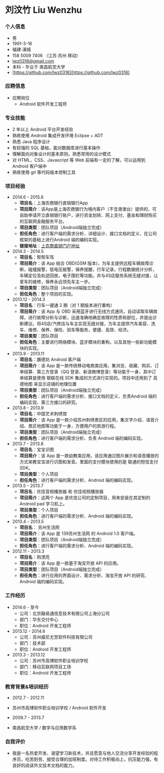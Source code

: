 # 刘汶竹 Liu Wenzhu

### 个人信息

- 男
- 1991-3-16
- 福建·浦城
- 158 5009 7406  （江苏·苏州 移动）
- lwz0316@gmail.com
- 本科 - 毕业于 南昌航空大学
- [https://github.com/lwz0316](https://github.com/lwz0316)

### 应聘信息

- 应聘岗位
	* Android 软件开发工程师


### 专业技能

- 2 年以上 Android 平台开发经验
- 熟练使用 Android 集成开发环境 Eclipse + ADT
- 熟悉 Java 程序设计
- 有较强的 SQL 基础，能对数据库进行基本操作
- 理解面向对象设计的基本原则，熟悉常用的设计模式
- 对 HTML、CSS、Javascript 等 Web 前端有一定的了解，可以运用到 Android 客户端中
- 熟练使用 git 等代码版本控制工具

### 项目经验

- 2014.6 - 2015.6
	* **项目名**：上海农商银行直销银行App
 	* **项目简介**：该App是上海农商银行为境内客户（不含港澳台）提供的、可自助申请开立直销银行账户，进行资金划转、网上支付、基金和理财购买的互联网金融服务平台。
 	* **项目类型**：团队项目（Android端独立完成）
 	* **担任角色**：进行客户端的需求分析、详细设计、接口文档的定义、在公司框架的基础上进行Android 端的编码实现。
 	* **链接地址**：[上农商直销门户地址](https://www.isrcb.com)
- 2014.3 - 2014.5
 	* **项目名**：帮帮车驾
 	* **项目简介**：该 App 结合 OBD(GSM 版本)，为车主提供远程车辆故障诊断，碰撞报警，低电压报警，保养提醒，行车记录，行程数据统计分析，车辆定位及轨迹回放，电子围栏等功能。并与4S店服务系统无缝对接，让爱车的维修，保养永远领先车主一步。
 	* **项目类型**：团队项目（Android端独立完成）
 	* **担任角色**：整个项目的实现。
- 2013.12 - 2014.3
 	* **项目名**：行车一键通 2 期（对 1 期版本进行重构）
 	* **项目简介**：该 App 与 OBD 采用蓝牙进行无线方式通讯，自动读取车辆故障，进行故障分析与诊断，迅速准确地确定故障的性质和部位，并提出诊断建议。将4S店/汽修店与车主实现无缝对接，为车主提供汽车美容、洗车、维修、保养、保险、验车等服务，便捷、高效、经济。
 	* **项目类型**：团队项目
 	* **担任角色**：主要进行网络模块、蓝牙模块的重构，以及其他一些新功能模块的实现。
- 2013.9 - 2013.11
 	* **项目名**：膳德坊 Android 客户端
 	* **项目简介**：该 App 是一款传统移动电商类应用，集浏览、收藏、购买、订单结算、第三方登录（QQ 登录、新浪微博登录）等功能于一身，其中订单结算是使用 银联在线 SDK 集成的方式进行实现的。项目中还用到了 高德地图 来显示店铺的地理位置
 	* **项目类型**：团队项目（Android端独立完成）
 	* **担任角色**：进行客户端的需求分析、接口文档的定义、负责Android 端的编码实现、第三方接口的研究。
- 2013.8 - 2013.9
 	* **项目名**：中国艺术刺绣馆
 	* **项目简介**：该 App 是一款介绍苏州刺绣景区的应用，集文字介绍、语音介绍、景区地图等功能于一身，方便用户的旅游行程。
 	* **项目类型**：团队项目（Android端独立完成）
 	* **担任角色**：进行客户端的需求分析、负责 Android 端的编码实现。
- 2013.7 - 2013.8
 	* **项目名**：宝宝识图
 	* **项目简介**：该 App 是一款幼教类应用，该应用通过图片展示和语音播放的方式来教宝宝进行识图和发音。里面的支付模块使用的是 联通的短信支付 SDK。
 	* **项目类型**：个人项目
 	* **担任角色**：进行客户端的需求分析、Android 端的编码实现。
- 2013.5 - 2013.7
	* **项目名**：优佳音频播放器 和 优佳视频播放器
 	* **项目简介**：这两个 App 是优佳公司的定制项目，用来安装在其定制的 Android pad 学习机上。
	* **项目类型**：个人项目
	* **担任角色**：进行客户端的需求分析、Android 端的编码实现。
- 2013.4 - 2013.5
 	* **项目名**： 苏州生活网
 	* **项目简介**：该 App 是 139苏州生活网 的 Android 1.0 客户端。
 	* **项目类型**：团队项目（Android端独立完成）
 	* **担任角色**：进行客户端的需求分析、Android 端的编码实现。
- 2012.11 - 2013.3
 	* **项目名**：购漂亮
 	* **项目简介**：该 App 是一款基于淘宝开放 API 的应用。
 	* **项目类型**：团队项目（Android端独立完成）
 	* **担任角色**：进行应用的界面设计、需求分析、淘宝开放 API 的研究、Android 端的编码实现。

### 工作经历

- 2014.6 - 至今
	- 公司：北京融易通信息技术有限公司上海分公司
	- 部门：华东交付中心
	- 职位：Android 开发工程师
- 2013.12 - 2014.6
	- 公司：苏州威尼尤至软件科技有限公司
	- 部门：技术部
	- 职位：Android 开发工程师
- 2013.3 - 2013.12
	- 公司：苏州市高博软件职业培训学校
	- 部门：移动互联网项目工场
	- 职位：Android 开发工程师

### 教育背景&培训经历

- 2012.7 - 2012.11
 * 苏州市高博软件职业培训学校 / Android 软件开发
- 2009.7 - 2013.7
 * 南昌航空大学 / 数学与应用数学系 

### 自我评价
- 我是一名热爱开发、渴望学习新技术，并且愿意与他人交流分享开发经验的程序员，吃苦耐劳、接受合理的加班制度。对待工作积极向上，抗压能力强，有良好的阅读外文技术文档的能力。